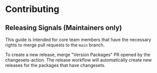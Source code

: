 # Contributing

## Releasing Signals (Maintainers only)

This guide is intended for core team members that have the necessary rights to merge pull requests to the `main` branch.

To create a new release, merge "Version Packages" PR opened by the changesets-action. The release workflow will automatically create new releases for the packages that have changesets.
